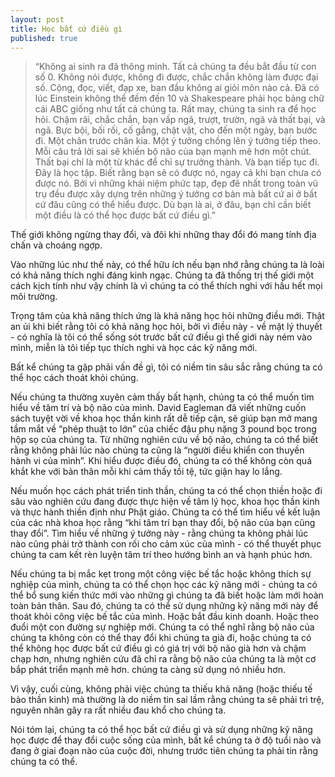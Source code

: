 ```yaml
---
layout: post
title: Học bất cứ điều gì
published: true
---
```


> “Không ai sinh ra đã thông minh. Tất cả chúng ta đều bắt đầu từ con số 0. Không nói được, không đi được, chắc chắn không làm được đại số. Cộng, đọc, viết, đạp xe, ban đầu không ai giỏi môn nào cả. Đã có lúc Einstein không thể đếm đến 10 và Shakespeare phải học bảng chữ cái ABC giống như tất cả chúng ta. Rất may, chúng ta sinh ra để học hỏi. Chậm rãi, chắc chắn, bạn vấp ngã, trượt, trườn, ngã và thất bại, và ngã. Bực bội, bối rối, cố gắng, chật vật, cho đến một ngày, bạn bước đi. Một chân trước chân kia. Một ý tưởng chồng lên ý tưởng tiếp theo. Mỗi câu trả lời sai sẽ khiến bộ não của bạn mạnh mẽ hơn một chút. Thất bại chỉ là một từ khác để chỉ sự trưởng thành. Và bạn tiếp tục đi. Đây là học tập. Biết rằng bạn sẽ có được nó, ngay cả khi bạn chưa có được nó. Bởi vì những khái niệm phức tạp, đẹp đẽ nhất trong toàn vũ trụ đều được xây dựng trên những ý tưởng cơ bản mà bất cứ ai ở bất cứ đâu cũng có thể hiểu được. Dù bạn là ai, ở đâu, bạn chỉ cần biết một điều là có thể học được bất cứ điều gì.”

Thế giới không ngừng thay đổi, và đôi khi những thay đổi đó mang tính địa chấn và choáng ngợp.

Vào những lúc như thế này, có thể hữu ích nếu bạn nhớ rằng chúng ta là loài có khả năng thích nghi đáng kinh ngạc. Chúng ta đã thống trị thế giới một cách kịch tính như vậy chính là vì chúng ta có thể thích nghi với hầu hết mọi môi trường.

Trọng tâm của khả năng thích ứng là khả năng học hỏi những điều mới. Thật an ủi khi biết rằng tôi có khả năng học hỏi, bởi vì điều này - về mặt lý thuyết - có nghĩa là tôi có thể sống sót trước bất cứ điều gì thế giới này ném vào mình, miễn là tôi tiếp tục thích nghi và học các kỹ năng mới.

Bất kể chúng ta gặp phải vấn đề gì, tôi có niềm tin sâu sắc rằng chúng ta có thể học cách thoát khỏi chúng.

Nếu chúng ta thường xuyên cảm thấy bất hạnh, chúng ta có thể muốn tìm hiểu về tâm trí và bộ não của mình. David Eagleman đã viết những cuốn sách tuyệt vời về khoa học thần kinh rất dễ tiếp cận, sẽ giúp bạn mở mang tầm mắt về “phép thuật to lớn” của chiếc đậu phụ nặng 3 pound bọc trong hộp sọ của chúng ta. Từ những nghiên cứu về bộ não, chúng ta có thể biết rằng không phải lúc nào chúng ta cũng là “người điều khiển con thuyền hành vi của mình”. Khi hiểu được điều đó, chúng ta có thể không còn quá khắt khe với bản thân mỗi khi cảm thấy tồi tệ, tức giận hay lo lắng.

Nếu muốn học cách phát triển tinh thần, chúng ta có thể chọn thiền hoặc đi sâu vào nghiên cứu đang được thực hiện về tâm lý học, khoa học thần kinh và thực hành thiền định như Phật giáo. Chúng ta có thể tìm hiểu về kết luận của các nhà khoa học rằng “khi tâm trí bạn thay đổi, bộ não của bạn cũng thay đổi”. Tìm hiểu về những ý tưởng này - rằng chúng ta không phải lúc nào cũng phải trở thành con rối cho cảm xúc của mình - có thể thuyết phục chúng ta cam kết rèn luyện tâm trí theo hướng bình an và hạnh phúc hơn.

Nếu chúng ta bị mắc kẹt trong một công việc bế tắc hoặc không thích sự nghiệp của mình, chúng ta có thể chọn học các kỹ năng mới - chúng ta có thể bổ sung kiến ​​thức mới vào những gì chúng ta đã biết hoặc làm mới hoàn toàn bản thân. Sau đó, chúng ta có thể sử dụng những kỹ năng mới này để thoát khỏi công việc bế tắc của mình. Hoặc bắt đầu kinh doanh. Hoặc theo đuổi một con đường sự nghiệp mới. Chúng ta có thể nghĩ rằng bộ não của chúng ta không còn có thể thay đổi khi chúng ta già đi, hoặc chúng ta có thể không học được bất cứ điều gì có giá trị với bộ não già hơn và chậm chạp hơn, nhưng nghiên cứu đã chỉ ra rằng bộ não của chúng ta là một cơ bắp phát triển mạnh mẽ hơn. chúng ta càng sử dụng nó nhiều hơn.

Vì vậy, cuối cùng, không phải việc chúng ta thiếu khả năng (hoặc thiếu tế bào thần kinh) mà thường là do niềm tin sai lầm rằng chúng ta sẽ phải trì trệ, nguyên nhân gây ra rất nhiều đau khổ cho chúng ta.

Nói tóm lại, chúng ta có thể học bất cứ điều gì và sử dụng những kỹ năng học được để thay đổi cuộc sống của mình, bất kể chúng ta ở độ tuổi nào và đang ở giai đoạn nào của cuộc đời, nhưng trước tiên chúng ta phải tin rằng chúng ta có thể.

